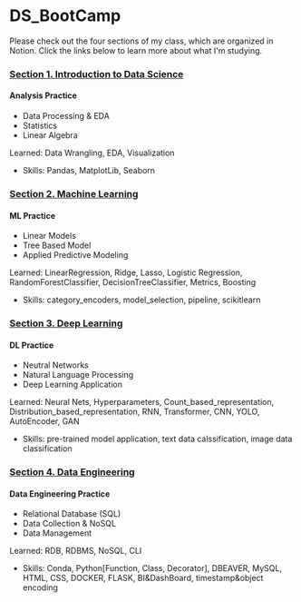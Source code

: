 # DS_BootCamp

Please check out the four sections of my class, which are organized in Notion. Click the links below to learn more about what I'm studying.

### [Section 1. Introduction to Data Science](https://www.notion.so/zzaeeunssi/Introduction-to-Data-Science-6e50ef9d4924445bb75e6843d593c7c3)
#### Analysis Practice
- Data Processing & EDA
- Statistics
- Linear Algebra

Learned: Data Wrangling, EDA, Visualization
  - Skills: Pandas, MatplotLib, Seaborn


### [Section 2. Machine Learning](https://www.notion.so/zzaeeunssi/Machine-Learning-ca5ea9125bbd4cc7a81cd196783df1c7)
#### ML Practice
- Linear Models
- Tree Based Model
- Applied Predictive Modeling

Learned: LinearRegression, Ridge, Lasso, Logistic Regression, RandomForestClassifier, DecisionTreeClassifier, Metrics, Boosting
  - Skills: category_encoders, model_selection, pipeline, scikitlearn


### [Section 3. Deep Learning](https://www.notion.so/zzaeeunssi/Deep-Learning-f062c4f46d864dca979644074c580d9e)
#### DL Practice
- Neutral Networks
- Natural Language Processing
- Deep Learning Application

Learned: Neural Nets, Hyperparameters, Count_based_representation, Distribution_based_representation, RNN, Transformer, CNN, YOLO, AutoEncoder, GAN
  - Skills: pre-trained model application, text data calssification, image data classification


### [Section 4. Data Engineering](https://www.notion.so/zzaeeunssi/Data-Engineering-5dd6f36a73db4ba891b31098dcaf94fd)
#### Data Engineering Practice
- Relational Database (SQL)
- Data Collection & NoSQL
- Data Management

Learned: RDB, RDBMS, NoSQL, CLI
  - Skills: Conda, Python[Function, Class, Decorator], DBEAVER, MySQL, HTML, CSS, DOCKER, FLASK, BI&DashBoard, timestamp&object encoding

